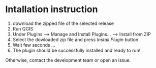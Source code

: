 # Intallation instruction
1. download the zipped file of the selected release
2. Run QGIS
3. Under Plugins --> Manage and Install Plugins... --> Install from ZIP
4. Select the dowloaded zip file and press _Install Plugin_ button
5. Wait few seconds ...
6. The plugin should be successfully installed and ready to run!

Otherwise, contact the development team or open an issue.
